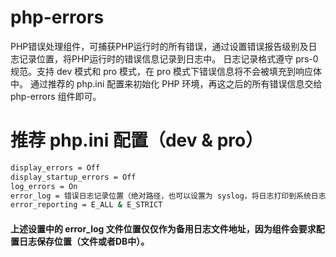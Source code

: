# php-errors
PHP错误处理组件，可捕获PHP运行时的所有错误，通过设置错误报告级别及日志记录位置，将PHP运行时的错误信息记录到日志中。
日志记录格式遵守 prs-0 规范。支持 dev 模式和 pro 模式，在 pro 模式下错误信息将不会被填充到响应体中。
通过推荐的 php.ini 配置来初始化 PHP 环境，再这之后的所有错误信息交给　php-errors 组件即可。

# 推荐 php.ini 配置（dev & pro）
```bash
display_errors = Off
display_startup_errors = Off
log_errors = On
error_log = 错误日志记录位置（绝对路径，也可以设置为 syslog，将日志打印到系统日志中）
error_reporting = E_ALL & E_STRICT
```
#### 上述设置中的 error_log 文件位置仅仅作为备用日志文件地址，因为组件会要求配置日志保存位置（文件或者DB中）。
